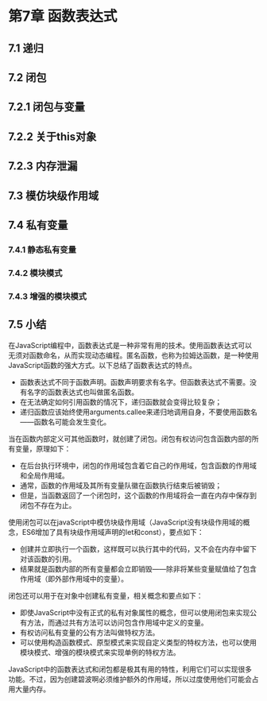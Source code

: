 # 第7章 函数表达式
## 7.1 递归
## 7.2 闭包
## 7.2.1 闭包与变量
## 7.2.2 关于this对象
## 7.2.3 内存泄漏
## 7.3 模仿块级作用域
## 7.4 私有变量
### 7.4.1 静态私有变量
### 7.4.2 模块模式
### 7.4.3 增强的模块模式
## 7.5 小结

在JavaScript编程中，函数表达式是一种非常有用的技术。使用函数表达式可以无须对函数命名，从而实现动态编程。匿名函数，也称为拉姆达函数，是一种使用JavaScript函数的强大方式。以下总结了函数表达式的特点。
- 函数表达式不同于函数声明。函数声明要求有名字。但函数表达式不需要。没有名字的函数表达式也叫做匿名函数。
- 在无法确定如何引用函数的情况下，递归函数就会变得比较复杂；
- 递归函数应该始终使用arguments.callee来递归地调用自身，不要使用函数名——函数名可能会发生变化。

当在函数内部定义可其他函数时，就创建了闭包。闭包有权访问包含函数内部的所有变量，原理如下：
- 在后台执行环境中，闭包的作用域包含着它自己的作用域，包含函数的作用域和全局作用域。
- 通常，函数的作用域及其所有变量队徽在函数执行结束后被销毁；
- 但是，当函数返回了一个闭包时，这个函数的作用域将会一直在内存中保存到闭包不存在为止。

使用闭包可以在javaScript中模仿块级作用域（JavaScript没有块级作用域的概念，ES6增加了具有块级作用域声明的let和const），要点如下：
- 创建并立即执行一个函数，这样既可以执行其中的代码，又不会在内存中留下对该函数的引用。
- 结果就是函数内部的所有变量都会立即销毁——除非将某些变量赋值给了包含作用域（即外部作用域中的变量）。

闭包还可以用于在对象中创建私有变量，相关概念和要点如下：
- 即使JavaScript中没有正式的私有对象属性的概念，但可以使用闭包来实现公有方法，而通过共有方法可以访问包含作用域中定义的变量。
- 有权访问私有变量的公有方法叫做特权方法。
- 可以使用构造函数模式、原型模式来实现自定义类型的特权方法，也可以使用模块模式、增强的模块模式来实现单例的特权方法。

JavaScript中的函数表达式和闭包都是极其有用的特性，利用它们可以实现很多功能。不过，因为创建碧波啊必须维护额外的作用域，所以过度使用他们可能会占用大量内存。